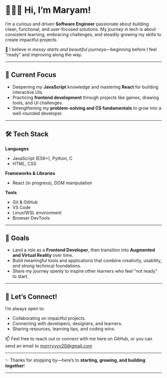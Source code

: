 # 👩🏽‍💻 Hi, I’m Maryam!

I’m a curious and driven **Software Engineer** passionate about building clean, functional, and user-focused solutions. My journey in tech is about consistent learning, embracing challenges, and steadily growing my skills to create impactful projects.

🌱 I believe in *messy starts and beautiful journeys*—beginning before I feel “ready” and improving along the way.

---

## 🔭 Current Focus

* Deepening my **JavaScript** knowledge and mastering **React** for building interactive UIs.
* Practicing **frontend development** through projects like games, drawing tools, and UI challenges.
* Strengthening my **problem-solving and CS fundamentals** to grow into a well-rounded developer.

---

## 🛠️ Tech Stack

**Languages**

* JavaScript (ES6+), Python, C
* HTML, CSS

**Frameworks & Libraries**

* React (in progress), DOM manipulation

**Tools**

* Git & GitHub
* VS Code
* Linux/WSL environment
* Browser DevTools

---

## 🎯 Goals

* Land a role as a **Frontend Developer**, then transition into **Augmented and Virtual Reality** over time.
* Build meaningful tools and applications that combine creativity, usability, and strong technical foundations.
* Share my journey openly to inspire other learners who feel “not ready” to start.

---

## 🤝 Let’s Connect!

I’m always open to:

* Collaborating on  impactful projects.
* Connecting with developers, designers, and learners.
* Sharing resources, learning tips, and coding wins.

📫 Feel free to reach out or connect with me here on GitHub, or you can send an email to morrryyyy20@gmail.com

---

✨ Thanks for stopping by—here’s to **starting, growing, and building together**!

---


<!---
morrryyyyy/morrryyyyy is a ✨ special ✨ repository because its `README.md` (this file) appears on your GitHub profile.
You can click the Preview link to take a look at your changes.
--->
